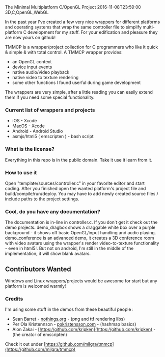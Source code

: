 The Minimal Multiplatform C/OpenGL Project
2016-11-08T23:59:00
3D,C,OpenGL,WebGL

In the past year I've created a few very nice wrappers for different platforms and operating systems that wrap the same controller file to simplify multi-platform C development for my stuff. For your edification and pleasure they are now yours on github!

TMMCP is a wrapper/project collection for C programmers who like it quick & simple & with total control. A TMMCP wrapper provides:

- an OpenGL context
- device input events
- native audio/video playback
- native video to texture rendering
- some other functions I found userful during game development

The wrappers are very simple, after a little reading you can easily extend them if you need some special functionality.

### Current list of wrappers and projects

- iOS - Xcode
- MacOS - Xcode
- Android - Android Studio
- asmjs/html5 ( emscripten ) - bash script

### What is the license?

Everything in this repo is in the public domain. Take it use it learn from it.

### How to use it

Open "template/sources/controller.c" in your favorite editor and start coding. After you finished open the wanted platform's project file and build/compile/run/deploy. You may have to add newly created source files / include paths to the project settings.

### Cool, do you have any documentation?

The documentation is in-line in controller.c. If you don't get it check out the demo projects. demo_dragbox shows a draggable white box over a purple background - it shows off basic OpenGL/input handling and audio playing. demo_conference is an advanced demo, it creates a 3D conference room with video avatars using the wrapper's render video-to-texture functionality - even in html5!. But not on android, I'm still in the middle of the implementation, it will show blank avatars.

## Contributors Wanted

Windows and Linux wrappers/projects would be awesome for start but any platform is welcomed warmly!

### Credits

I'm using some stuff in the demos from these beautiful people :
  
- Sean Barret - [nothings.org](http://nothings.org) - (png and ttf rendering libs)  
- Per Ola Kristennson - [pokristensson.com](http://pokristensson.com/software.html) - (hashmap basics)  
- Alon Zakai - [https://github.com/kripken](https://github.com/kripken) - (the creator of emscripten)  

Check it out under [https://github.com/milgra/tmmcp](https://github.com/milgra/tmmcp)